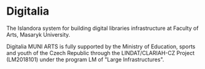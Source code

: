 # Digitalia

The Islandora system for building digital libraries infrastructure at Faculty of Arts, Masaryk University. 

Digitalia MUNI ARTS is fully supported by the Ministry of Education, sports and youth of the Czech Republic through the LINDAT/CLARIAH-CZ Project (LM2018101) under the program LM of "Large Infrastructures".
